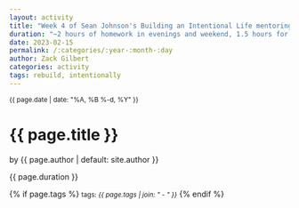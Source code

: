 ```yaml
---
layout: activity
title: "Week 4 of Sean Johnson's Building an Intentional Life mentoring"
duration: "~2 hours of homework in evenings and weekend, 1.5 hours for group meeting during work day"
date: 2023-02-15
permalink: /:categories/:year-:month-:day
author: Zack Gilbert
categories: activity
tags: rebuild, intentionally
---
```


<small>{{ page.date | date: "%A, %B %-d, %Y" }}</small>
<h1>{{ page.title }}</h1>

<p class="view">by {{ page.author | default: site.author }}</p>

<p>{{ page.duration }}</p>

{% if page.tags %}
  <small>tags: <em>{{ page.tags | join: "</em> - <em>" }}</em></small>
{% endif %}
